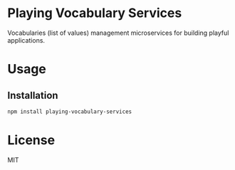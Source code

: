 Playing Vocabulary Services
===========================

Vocabularies (list of values) management microservices for building playful applications.

# Usage

## Installation

```bash
npm install playing-vocabulary-services
```

# License

MIT